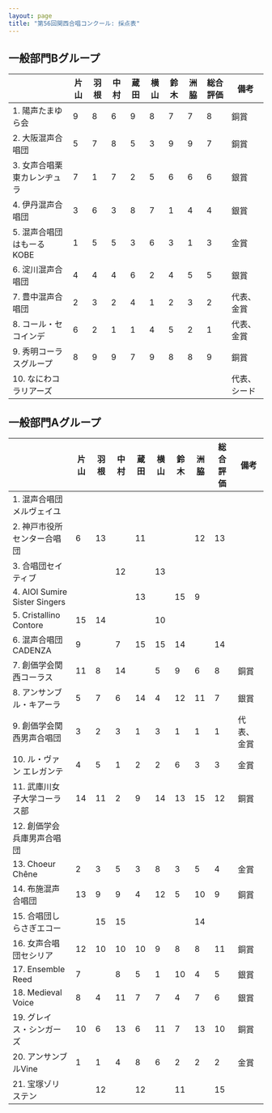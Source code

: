 ```yaml
---
layout: page
title: "第56回関西合唱コンクール: 採点表"
---
```

一般部門Bグループ
-----------------

|                             | 片山 | 羽根 | 中村 | 蔵田 | 横山 | 鈴木 | 洲脇 | 総合評価 | 備考         |
|-----------------------------|------|------|------|------|------|------|------|----------|--------------|
| 1. 陽声たまゆら会           | 9    | 8    | 6    | 9    | 8    | 7    | 7    | 8        | 銅賞         |
| 2. 大阪混声合唱団           | 5    | 7    | 8    | 5    | 3    | 9    | 9    | 7        | 銅賞         |
| 3. 女声合唱栗東カレンヂュラ | 7    | 1    | 7    | 2    | 5    | 6    | 6    | 6        | 銀賞         |
| 4. 伊丹混声合唱団           | 3    | 6    | 3    | 8    | 7    | 1    | 4    | 4        | 銀賞         |
| 5. 混声合唱団はもーるKOBE   | 1    | 5    | 5    | 3    | 6    | 3    | 1    | 3        | 金賞         |
| 6. 淀川混声合唱団           | 4    | 4    | 4    | 6    | 2    | 4    | 5    | 5        | 銀賞         |
| 7. 豊中混声合唱団           | 2    | 3    | 2    | 4    | 1    | 2    | 3    | 2        | 代表、金賞   |
| 8. コール・セコインデ       | 6    | 2    | 1    | 1    | 4    | 5    | 2    | 1        | 代表、金賞   |
| 9. 秀明コーラスグループ     | 8    | 9    | 9    | 7    | 9    | 8    | 8    | 9        | 銅賞         |
| 10. なにわコラリアーズ      |      |      |      |      |      |      |      |          | 代表、シード |

一般部門Aグループ
-----------------

|                               | 片山 | 羽根 | 中村 | 蔵田 | 横山 | 鈴木 | 洲脇 | 総合評価 | 備考       |
|-------------------------------|------|------|------|------|------|------|------|----------|------------|
| 1. 混声合唱団メルヴェイユ     |      |      |      |      |      |      |      |          |            |
| 2. 神戸市役所センター合唱団   | 6    | 13   |      | 11   |      |      | 12   | 13       |            |
| 3. 合唱団セイティブ           |      |      | 12   |      | 13   |      |      |          |            |
| 4. AIOI Sumire Sister Singers |      |      |      | 13   |      | 15   | 9    |          |            |
| 5. Cristallino Contore        | 15   | 14   |      |      | 10   |      |      |          |            |
| 6. 混声合唱団CADENZA          | 9    |      | 7    | 15   | 15   | 14   |      | 14       |            |
| 7. 創価学会関西コーラス       | 11   | 8    | 14   |      | 5    | 9    | 6    | 8        | 銅賞       |
| 8. アンサンブル・キアーラ     | 5    | 7    | 6    | 14   | 4    | 12   | 11   | 7        | 銀賞       |
| 9. 創価学会関西男声合唱団     | 3    | 2    | 3    | 1    | 3    | 1    | 1    | 1        | 代表、金賞 |
| 10. ル・ヴァン エレガンテ     | 4    | 5    | 1    | 2    | 2    | 6    | 3    | 3        | 金賞       |
| 11. 武庫川女子大学コーラス部  | 14   | 11   | 2    | 9    | 14   | 13   | 15   | 12       | 銅賞       |
| 12. 創価学会兵庫男声合唱団    |      |      |      |      |      |      |      |          |            |
| 13. Choeur Chêne              | 2    | 3    | 5    | 3    | 8    | 3    | 5    | 4        | 金賞       |
| 14. 布施混声合唱団            | 13   | 9    | 9    | 4    | 12   | 5    | 10   | 9        | 銅賞       |
| 15. 合唱団しらさぎエコー      |      | 15   | 15   |      |      |      | 14   |          |            |
| 16. 女声合唱団セシリア        | 12   | 10   | 10   | 10   | 9    | 8    | 8    | 11       | 銅賞       |
| 17. Ensemble Reed             | 7    |      | 8    | 5    | 1    | 10   | 4    | 5        | 銀賞       |
| 18. Medieval Voice            | 8    | 4    | 11   | 7    | 7    | 4    | 7    | 6        | 銀賞       |
| 19. グレイス・シンガーズ      | 10   | 6    | 13   | 6    | 11   | 7    | 13   | 10       | 銅賞       |
| 20. アンサンブルVine          | 1    | 1    | 4    | 8    | 6    | 2    | 2    | 2        | 金賞       |
| 21. 宝塚ゾリステン            |      | 12   |      | 12   |      | 11   |      | 15       |            |

